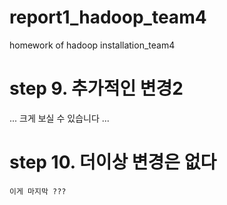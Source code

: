 # report1_hadoop_team4
homework of hadoop installation_team4

# step 9. 추가적인 변경2
...
크게 보실 수 있습니다
...

# step 10. 더이상 변경은 없다
```
이게 마지막 ???
```
